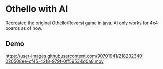 # Othello with AI

Recreated the original Othello/Reversi game in java. 
AI only works for 4x4 boards as of now.

## Demo


https://user-images.githubusercontent.com/90701941/218232340-020508ee-cf45-42f8-979f-0ff59534d0a8.mov

